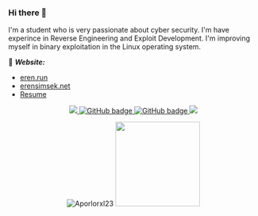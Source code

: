 ### Hi there 👋

I'm a student who is very passionate about cyber security. I'm have experince in Reverse Engineering and Exploit Development. I'm improving myself in binary exploitation in the Linux operating system.

:notebook: ***Website:***
- [eren.run](https://eren.run/)
- [erensimsek.net](https://erensimsek.net/)
- [Resume](https://erensimsek.net/Resume.pdf)

<p align="center">
  <a href="http://twitter.com/aporlorxl23">
    <img src="https://img.shields.io/twitter/follow/aporlorxl23?label=Twitter&logo=twitter&style=for-the-badge" />
  </a>
  <a href="https://github.com/aporlorxl23?tab=followers">
    <img src="https://img.shields.io/github/followers/aporlorxl23?label=Followers&logo=GitHub&style=for-the-badge" alt="GitHub badge" />
  </a>
  <a href="https://www.youtube.com/Aporlorxl23">
    <img src="https://img.shields.io/youtube/channel/views/UCD1w84oXWBZEwoAbPVO9MSA?style=for-the-badge" alt="GitHub badge" />
  </a>
  <a href="https://linkedin.com/in/erensimsek"><img src="https://img.shields.io/badge/linkedin-0077B5.svg?style=for-the-badge&logo=linkedin&logoColor=white"/></a>
</p>

<!--
<p align="center"><img width="100%" src="https://github-readme-stats.sabesansathananthan.vercel.app/api?username=aporlorxl23&show_icons=true&hide_border=true&count_private=true&include_all_commits=true&theme=dark&card_width=500" /></p>

<p align="center"><img width="100%" src="https://github-readme-stats.sabesansathananthan.vercel.app/api/top-langs/?username=aporlorxl23&layout=compact&theme=dark&card_width=1000&hide_border=true" /></p>
-->
<p align="center">
<img src="https://github-readme-stats.vercel.app/api/top-langs/?username=Aporlorxl23&layout=compact&hide=html&theme=codeSTACKr" alt="Aporlorxl23"/>
<img height="170em" src="https://github-readme-stats.vercel.app/api?username=Aporlorxl23&include_all_commits=true&count_private=true&show_icons=true&theme=codeSTACKr"/>
</p>
